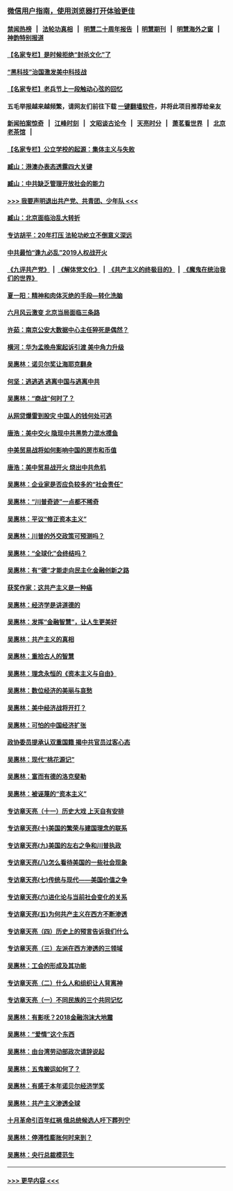 ### [微信用户指南，使用浏览器打开体验更佳](https://github.com/gfw-breaker/banned-news1/blob/master/indexes/wechat-guide.md?t=0)
#### [禁闻热榜](热点新闻.md?t=0)  &nbsp;&nbsp;|&nbsp;&nbsp; [法轮功真相](https://github.com/gfw-breaker/truth/blob/master/README.md?t=0) &nbsp;&nbsp;|&nbsp;&nbsp; [明慧二十周年报告](https://github.com/gfw-breaker/mh-reports/blob/master/README.md?t=0) &nbsp;&nbsp;|&nbsp;&nbsp;[明慧期刊](https://github.com/gfw-breaker/mh-qikan) &nbsp;&nbsp;|&nbsp;&nbsp; [明慧海外之窗](https://github.com/gfw-breaker/mh-news/blob/master/README.md?t=0) &nbsp;&nbsp;|&nbsp;&nbsp; [神韵特别报道](https://github.com/gfw-breaker/mh-news/blob/master/shenyun.md?t=0)
#### [【名家专栏】是时候拒绝“封杀文化”了](../pages/nsc423/n11814093.md?t=02111111) 
#### [“黑科技”治国激发美中科技战](../pages/nsc423/n11638056.md?t=02111111) 
#### [【名家专栏】老兵节上一段触动心弦的回忆](../pages/nsc423/n11646016.md?t=02111111) 
#### 五毛举报越来越频繁，请网友们前往下载 [一键翻墙软件](https://github.com/gfw-breaker/ssr-accounts)，并将此项目推荐给亲友
#### [新闻拍案惊奇](https://github.com/gfw-breaker/banned-news1/blob/master/pages/link4.md) &nbsp;&nbsp;|&nbsp;&nbsp; [江峰时刻](https://github.com/gfw-breaker/banned-news1/blob/master/pages/link4.md) &nbsp;&nbsp;|&nbsp;&nbsp; [文昭谈古论今](https://github.com/gfw-breaker/banned-news1/blob/master/pages/link4.md) &nbsp;&nbsp;|&nbsp;&nbsp; [天亮时分](https://github.com/gfw-breaker/banned-news1/blob/master/pages/link4.md) &nbsp;&nbsp;|&nbsp;&nbsp; [萧茗看世界](https://github.com/gfw-breaker/banned-news1/blob/master/pages/link4.md) &nbsp;&nbsp;|&nbsp;&nbsp; [北京老茶馆](https://github.com/gfw-breaker/banned-news1/blob/master/pages/link4.md) &nbsp;&nbsp;|&nbsp;&nbsp; 
#### [【名家专栏】公立学校的起源：集体主义与失败](../pages/nsc423/n11601833.md?t=02111111) 
#### [臧山：港澳办表态透露四大关键](../pages/nsc423/n11421628.md?t=02111111) 
#### [臧山：中共缺乏管理开放社会的能力](../pages/nsc423/n11407457.md?t=02111111) 
#### [>>> 我要声明退出共产党、共青团、少年队 <<<](https://github.com/begood0513/goodnews/blob/master/quit/letter.md) 
#### [臧山：北京面临治乱大转折](../pages/nsc423/n11406895.md?t=02111111) 
#### [专访胡平：20年打压 法轮功屹立不倒意义深远](../pages/nsc423/n11398800.md?t=02111111) 
#### [中共最怕“逢九必乱”2019人权战开火](../pages/nsc423/n11385248.md?t=02111111) 
#### [《九评共产党》](https://github.com/begood0513/9ping.md/blob/master/README.md) &nbsp;|&nbsp; [《解体党文化》](../../../../jtdwh.md/blob/master/README.md)  &nbsp;|&nbsp; [《共产主义的终极目的》](../../../../gczydzjmd.md/blob/master/README.md) &nbsp;|&nbsp; [《魔鬼在统治我们的世界》](../../../../mgztzwmdsj.md/blob/master/README.md) 
#### [夏一阳：精神和肉体灭绝的手段—转化洗脑](../pages/nsc423/n11368250.md?t=02111111) 
#### [六月风云激变 北京当局面临三条路](../pages/nsc423/n11313668.md?t=02111111) 
#### [许茹：南京公安大数据中心主任猝死是偶然？](../pages/nsc423/n11064744.md?t=02111111) 
#### [横河：华为孟晚舟案起诉引渡 美中角力升级](../pages/nsc423/n11027230.md?t=02111111) 
#### [吴惠林：诺贝尔奖让海耶克翻身](../pages/nsc423/n10890049.md?t=02111111) 
#### [何坚：逃逃逃 逃离中国与逃离中共](../pages/nsc423/n10592891.md?t=02111111) 
#### [吴惠林：“商战”何时了？](../pages/nsc423/n10573558.md?t=02111111) 
#### [从网贷爆雷到股灾 中国人的钱何处可逃](../pages/nsc423/n10572800.md?t=02111111) 
#### [唐浩：美中交火 隐现中共黑势力混水摸鱼](../pages/nsc423/n10544040.md?t=02111111) 
#### [中美贸易战将如何影响中国的房市和币值](../pages/nsc423/n10543697.md?t=02111111) 
#### [唐浩：美中贸易战开火 烧出中共危机](../pages/nsc423/n10540126.md?t=02111111) 
#### [吴惠林：企业家是否应负较多的“社会责任”](../pages/nsc423/n10535022.md?t=02111111) 
#### [吴惠林：“川普奇迹”一点都不稀奇](../pages/nsc423/n10512808.md?t=02111111) 
#### [吴惠林：平议“修正资本主义”](../pages/nsc423/n10495724.md?t=02111111) 
#### [吴惠林：川普的外交政策可预测吗？](../pages/nsc423/n10462387.md?t=02111111) 
#### [吴惠林：“全球化”会终结吗？](../pages/nsc423/n10452838.md?t=02111111) 
#### [吴惠林：有“德”才能走向民主化金融创新之路](../pages/nsc423/n10432292.md?t=02111111) 
#### [获奖作家：这共产主义是一种癌](../pages/nsc423/n10431541.md?t=02111111) 
#### [吴惠林：经济学是讲道德的](../pages/nsc423/n10398014.md?t=02111111) 
#### [吴惠林：发挥“金融智慧”，让人生更美好](../pages/nsc423/n10375019.md?t=02111111) 
#### [吴惠林：共产主义的真相](../pages/nsc423/n10351394.md?t=02111111) 
#### [吴惠林：重拾古人的智慧](../pages/nsc423/n10337691.md?t=02111111) 
#### [吴惠林：理念永恒的《资本主义与自由》](../pages/nsc423/n10316274.md?t=02111111) 
#### [吴惠林：数位经济的美丽与哀愁](../pages/nsc423/n10292946.md?t=02111111) 
#### [吴惠林：美中经济战将开打？](../pages/nsc423/n10258825.md?t=02111111) 
#### [吴惠林：可怕的中国经济扩张](../pages/nsc423/n10219147.md?t=02111111) 
#### [政协委员提承认双重国籍 揭中共官员过客心态](../pages/nsc423/n10208809.md?t=02111111) 
#### [吴惠林：现代“桃花源记”](../pages/nsc423/n10185234.md?t=02111111) 
#### [吴惠林：富而有德的洛克斐勒](../pages/nsc423/n10142264.md?t=02111111) 
#### [吴惠林：被诬蔑的“资本主义”](../pages/nsc423/n10124816.md?t=02111111) 
#### [专访章天亮（十一）历史大戏 上天自有安排](../pages/nsc423/n10094905.md?t=02111111) 
#### [专访章天亮(十)美国的繁荣与建国理念的联系](../pages/nsc423/n10094899.md?t=02111111) 
#### [专访章天亮(九)美国的左右之争和川普执政](../pages/nsc423/n10094889.md?t=02111111) 
#### [专访章天亮(八)怎么看待美国的一些社会现象](../pages/nsc423/n10094857.md?t=02111111) 
#### [专访章天亮(七)传统与现代——美国价值之争](../pages/nsc423/n10093140.md?t=02111111) 
#### [专访章天亮(六)进化论与当前社会变化的关系](../pages/nsc423/n10092036.md?t=02111111) 
#### [专访章天亮(五)为何共产主义在西方不断渗透](../pages/nsc423/n10083620.md?t=02111111) 
#### [专访章天亮（四）历史上的预言告诉我们什么](../pages/nsc423/n10083606.md?t=02111111) 
#### [专访章天亮（三）左派在西方渗透的三领域](../pages/nsc423/n10081115.md?t=02111111) 
#### [吴惠林：工会的形成及其功能](../pages/nsc423/n10080633.md?t=02111111) 
#### [专访章天亮（二）什么人和组织让人背离神](../pages/nsc423/n10076637.md?t=02111111) 
#### [专访章天亮（一）不同民族的三个共同记忆](../pages/nsc423/n10074188.md?t=02111111) 
#### [吴惠林：有影呒？2018金融泡沫大地震](../pages/nsc423/n10040534.md?t=02111111) 
#### [吴惠林：“爱情”这个东西](../pages/nsc423/n10019423.md?t=02111111) 
#### [吴惠林：由台湾劳动部政次请辞说起](../pages/nsc423/n9979679.md?t=02111111) 
#### [吴惠林：五鬼搬运如何了？](../pages/nsc423/n9925338.md?t=02111111) 
#### [吴惠林：有感于本年诺贝尔经济学奖](../pages/nsc423/n9871883.md?t=02111111) 
#### [吴惠林：共产主义渗透全球](../pages/nsc423/n9812748.md?t=02111111) 
#### [十月革命引百年红祸 俄总统候选人吁下葬列宁](../pages/nsc423/n9810182.md?t=02111111) 
#### [吴惠林：停滞性膨胀何时来到？](../pages/nsc423/n9764136.md?t=02111111) 
#### [吴惠林：央行总裁模范生](../pages/nsc423/n9728134.md?t=02111111) 

----
#### [ >>> 更早内容 <<< ](../indexes/nsc423-earlier.md)

